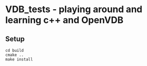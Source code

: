 VDB_tests - playing around and learning c++ and OpenVDB
=======================================================

Setup
-----
```
cd build
cmake ..
make install
```
